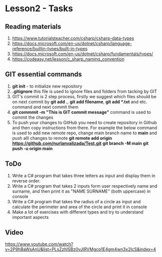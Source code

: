 # Lesson2 - Tasks

## Reading materials
1. https://www.tutorialsteacher.com/csharp/csharp-data-types
2. https://docs.microsoft.com/en-us/dotnet/csharp/language-reference/builtin-types/built-in-types
3. https://docs.microsoft.com/en-us/dotnet/csharp/fundamentals/types/
4. https://codeasy.net/lesson/c_sharp_naming_convention

## GIT essential commands
1. **git init** - to initialize new repository
2. **.gitignore** this file is used to ignore files and folders from tacking by GIT
3. GIT's commit is 2 step process, firstly we suggest which files should be on next commit by **git add .**, **git add filename**, **git add \*.txt** and etc. command and next commit them
4. **git commmit -m "This is GIT commit message"** command is used to commit the changes
5. To push your changes to GitHub you need to create repository in Github and then copy instructions from there. For example the below command is used to add new remote repo, change main branch name to **main** and push alll changes to remote
    **git remote add origin https://github.com/nurlanvalizada/Test.git**
    **git branch -M main**
    **git push -u origin main**

## ToDo
1. Write a C# program that takes three letters as input and display them in reverse order.
2. Write a C# program that takes 2 inputs form user respectively name and surname, and then print it as "NAME SURNAME" (both uppercase) in console
3. Write a C# program that takes the radius of a circle as input and calculate the perimeter and area of the circle and print it in console
4. Make a lot of exercises with different types and try to understand important aspects


## Video
https://www.youtube.com/watch?v=2P9hBaWsAnU&list=PLsZzhlSBz0vJIRVMgcp1E4gm4wn3x2IcS&index=4
